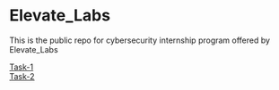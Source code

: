 # Elevate_Labs

This is the public repo for cybersecurity internship program offered by Elevate_Labs

[Task-1](./TASK-1.pdf)<br>
[Task-2](./TASK-2.pdf)
